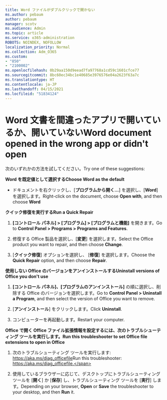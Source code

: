 ```yaml
---
title: Word ファイルがダブルクリックで開かない
ms.author: pebaum
author: pebaum
manager: scotv
ms.audience: Admin
ms.topic: article
ms.service: o365-administration
ROBOTS: NOINDEX, NOFOLLOW
localization_priority: Normal
ms.collection: Adm_O365
ms.custom:
- "850"
- "2100002"
ms.openlocfilehash: 0b29aa150d9eead7fa97768a1cd59c1601cfce77
ms.sourcegitcommit: 8bc60ec34bc1e40685e3976576e04a2623f63a7c
ms.translationtype: HT
ms.contentlocale: ja-JP
ms.lasthandoff: 04/15/2021
ms.locfileid: "51834124"
---
```

# <a name="word-document-opened-in-the-wrong-app-or-didnt-open"></a><span data-ttu-id="64f6d-102">Word 文書を間違ったアプリで開いているか、開いていない</span><span class="sxs-lookup"><span data-stu-id="64f6d-102">Word document opened in the wrong app or didn't open</span></span>

<span data-ttu-id="64f6d-103">次のいずれかの方法を試してください。</span><span class="sxs-lookup"><span data-stu-id="64f6d-103">Try one of these suggestions:</span></span>

<span data-ttu-id="64f6d-104">**Word を既定値として選択する**</span><span class="sxs-lookup"><span data-stu-id="64f6d-104">**Choose Word as the default**</span></span>

- <span data-ttu-id="64f6d-105">ドキュメントを右クリックし、[**プログラムから開く...**] を選択し、[**Word**] を選択します。</span><span class="sxs-lookup"><span data-stu-id="64f6d-105">Right-click on the document, choose **Open with**, and then choose **Word**</span></span>

<span data-ttu-id="64f6d-106">**クイック修復を実行する**</span><span class="sxs-lookup"><span data-stu-id="64f6d-106">**Run a Quick Repair**</span></span>

1. <span data-ttu-id="64f6d-107">**[コントロール パネル] > [プログラム] > [プログラムと機能]** を開きます。</span><span class="sxs-lookup"><span data-stu-id="64f6d-107">Go to **Control Panel > Programs > Programs and Features**.</span></span>

2. <span data-ttu-id="64f6d-108">修復する Office 製品を選択し、[**変更**] を選択します。</span><span class="sxs-lookup"><span data-stu-id="64f6d-108">Select the Office product you want to repair, and then choose **Change**.</span></span>

3. <span data-ttu-id="64f6d-109">[**クイック修復**] オプションを選択し、 [**修復**] を選択します。</span><span class="sxs-lookup"><span data-stu-id="64f6d-109">Choose the **Quick Repair** option, and then choose **Repair**.</span></span>

<span data-ttu-id="64f6d-110">**使用しない Office のバージョンをアンインストールする**</span><span class="sxs-lookup"><span data-stu-id="64f6d-110">**Uninstall versions of Office you don't use**</span></span>

1. <span data-ttu-id="64f6d-111">**[コントロール パネル]、[プログラムのアンインストール]** の順に選択し、削除する Office のバージョンを選択します。</span><span class="sxs-lookup"><span data-stu-id="64f6d-111">Go to **Control Panel > Uninstall a Program**, and then select the version of Office you want to remove.</span></span>

2. <span data-ttu-id="64f6d-112">[**アンインストール**] をクリックします。</span><span class="sxs-lookup"><span data-stu-id="64f6d-112">Click **Uninstall**.</span></span>

3. <span data-ttu-id="64f6d-113">コンピューターを再起動します。</span><span class="sxs-lookup"><span data-stu-id="64f6d-113">Restart your computer.</span></span>

<span data-ttu-id="64f6d-114">**Office で開く Office ファイル拡張情報を設定するには、次のトラブルシューティング ツールを実行します。**</span><span class="sxs-lookup"><span data-stu-id="64f6d-114">**Run this troubleshooter to set Office file extensions to open in Office**</span></span>

1. <span data-ttu-id="64f6d-115">次のトラブルシューティング ツールを実行します: https://aka.ms/diag_officefile</span><span class="sxs-lookup"><span data-stu-id="64f6d-115">Run this troubleshooter: https://aka.ms/diag_officefile.</span></span>

2. <span data-ttu-id="64f6d-116">使用しているブラウザーに応じて、デスクトップにトラブルシューティング ツールを [**開く**] か [**保存**] し、トラブルシューティング ツールを [**実行**] します。</span><span class="sxs-lookup"><span data-stu-id="64f6d-116">Depending on your browser, **Open** or **Save** the troubleshooter to your desktop, and then **Run** it.</span></span>
